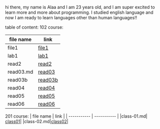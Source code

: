hi there, my name is Alaa and I am 23 years old, and I am super excited to learn more and more about programming. I studied english language and now I am ready to learn languages other than human languages!! 

table of content:
102 course:

| file name      | link |
| ----------- | ----------- |
| file1      | [file1](file1.md)       |
| lab1  | [lab1](lab1.md)       |
|read2| [read2](read2.md) |
|read03.md| [read03](read03.md) |
|read03b| [read03b](read03.md)|
|read04|[read04](read04.md) |
|read05|[read05](read05.md) |
|read06|[read06](read06.md) |

201 course:
| file name | link |
| ----------- | ----------- |
|class-01.md|[ class01](class-01.md)|
|class-02.md|[class02](class-02.md)|


